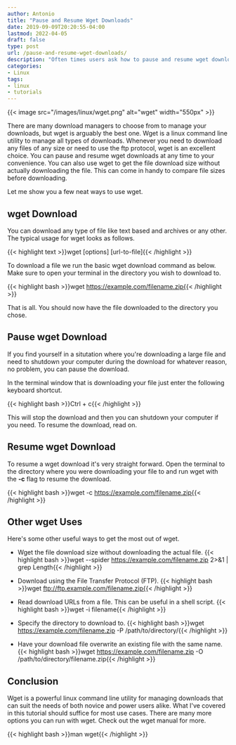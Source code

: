 ```yaml
---
author: Antonio
title: "Pause and Resume Wget Downloads"
date: 2019-09-09T20:20:55-04:00
lastmod: 2022-04-05
draft: false
type: post
url: /pause-and-resume-wget-downloads/
description: "Often times users ask how to pause and resume wget downloads or how to get the file download size. Follow this simple tutorial to learn how to pause and resume wget downloads and also learn a few other tricks."
categories:
- Linux
tags:
- linux
- tutorials
---
```


{{< image src="/images/linux/wget.png" alt="wget" width="550px" >}}

There are many download managers to choose from to manage your downloads, but wget is arguably the best one. Wget is a linux command line utility to manage all types of downloads. Whenever you need to download any files of any size or need to use the ftp protocol, wget is an excellent choice. You can pause and resume wget downloads at any time to your convenience. You can also use wget to get the file download size without actually downloading the file. This can come in handy to compare file sizes before downloading.

<!--more-->

Let me show you a few neat ways to use wget.

## **wget Download**

You can download any type of file like text based and archives or any other. The typical usage for wget looks as follows.

{{< highlight text >}}wget [options] [url-to-file]{{< /highlight >}}

To download a file we run the basic wget download command as below. Make sure to open your terminal in the directory you wish to download to.

{{< highlight bash >}}wget https://example.com/filename.zip{{< /highlight >}}

That is all. You should now have the file downloaded to the directory you chose.

## **Pause wget Download**

If you find yourself in a situtation where you're downloading a large file and need to shutdown your computer during the download for whatever reason, no problem, you can pause the download.

In the terminal window that is downloading your file just enter the following keyboard shortcut.

{{< highlight bash >}}Ctrl + c{{< /highlight >}}

This will stop the download and then you can shutdown your computer if you need. To resume the download, read on.

<!--adsense-->

## **Resume wget Download**

To resume a wget download it's very straight forward. Open the terminal to the directory where you were downloading your file to and run wget with the **-c** flag to resume the download.

{{< highlight bash >}}wget -c https://example.com/filename.zip{{< /highlight >}}

## **Other wget Uses**

Here's some other useful ways to get the most out of wget.

- Wget the file download size without downloading the actual file.
{{< highlight bash >}}wget --spider https://example.com/filename.zip 2>&1 | grep Length{{< /highlight >}}

- Download using the File Transfer Protocol (FTP).
{{< highlight bash >}}wget ftp://ftp.example.com/filename.zip{{< /highlight >}}

- Read download URLs from a file. This can be useful in a shell script.
{{< highlight bash >}}wget -i filename{{< /highlight >}}

- Specify the directory to download to.
{{< highlight bash >}}wget https://example.com/filename.zip -P /path/to/directory/{{< /highlight >}}

- Have your download file overwrite an existing file with the same name.
{{< highlight bash >}}wget https://example.com/filename.zip -O /path/to/directory/filename.zip{{< /highlight >}}

## **Conclusion**

Wget is a powerful linux command line utility for managing downloads that can suit the needs of both novice and power users alike. What I've covered in this tutorial should suffice for most use cases. There are many more options you can run with wget. Check out the wget manual for more.

{{< highlight bash >}}man wget{{< /highlight >}}
